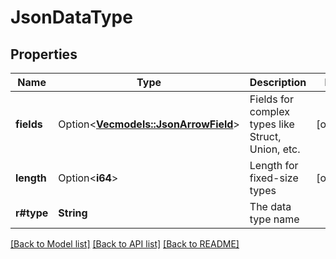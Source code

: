 # JsonDataType

## Properties

Name | Type | Description | Notes
------------ | ------------- | ------------- | -------------
**fields** | Option<[**Vec<models::JsonArrowField>**](JsonArrowField.md)> | Fields for complex types like Struct, Union, etc. | [optional]
**length** | Option<**i64**> | Length for fixed-size types | [optional]
**r#type** | **String** | The data type name | 

[[Back to Model list]](../README.md#documentation-for-models) [[Back to API list]](../README.md#documentation-for-api-endpoints) [[Back to README]](../README.md)


